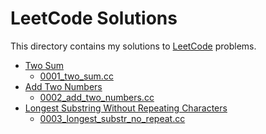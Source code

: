 LeetCode Solutions
==================

This directory contains my solutions to
[LeetCode](https://leetcode.com/) problems.

* [Two Sum](https://leetcode.com/problems/two-sum/)
  - [0001_two_sum.cc](0001_two_sum.cc)
* [Add Two Numbers](https://leetcode.com/problems/add-two-numbers/)
  - [0002_add_two_numbers.cc](0002_add_two_numbers.cc)
* [Longest Substring Without Repeating Characters](https://leetcode.com/problems/longest-substring-without-repeating-characters/)
  - [0003_longest_substr_no_repeat.cc](0003_longest_substr_no_repeat.cc)

